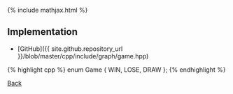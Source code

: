 {% include mathjax.html %}



## Implementation

- [GitHub]({{ site.github.repository_url }}/blob/master/cpp/include/graph/game.hpp)

{% highlight cpp %}
enum Game { WIN, LOSE, DRAW };
{% endhighlight %}

[Back](../..)

